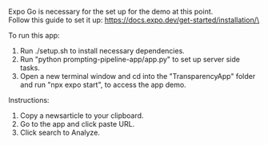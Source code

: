 Expo Go is necessary for the set up for the demo at this point.\
Follow this guide to set it up: https://docs.expo.dev/get-started/installation/\

To run this app:

1. Run ./setup.sh to install necessary dependencies.
2. Run "python prompting-pipeline-app/app.py" to set up server side tasks.
3. Open a new terminal window and cd into the "TransparencyApp" folder and run "npx expo start", to access the app demo.

Instructions:
1. Copy a newsarticle to your clipboard.
2. Go to the app and click paste URL.
3. Click search to Analyze.
